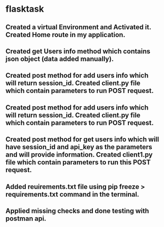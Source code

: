 # flasktask

Created a virtual Environment and Activated it.
Created Home route in my application.
----------------------
Created get Users info method which contains json object (data added manually).
----------------------
Created post method for add users info which will return session_id.
Created client.py file which contain parameters to run POST request.
------------------------
Created post method for add users info which will return session_id.
Created client.py file which contain parameters to run POST request.
------------------------
Created post method for get users info which will have session_id and api_key as the parameters and will provide information.
Created client1.py file which contain parameters to run this POST request.
------------------------
Added reuirements.txt file using pip freeze > requirements.txt command in the terminal.
------------------------
Applied missing checks and done testing with postman api.
------------------------